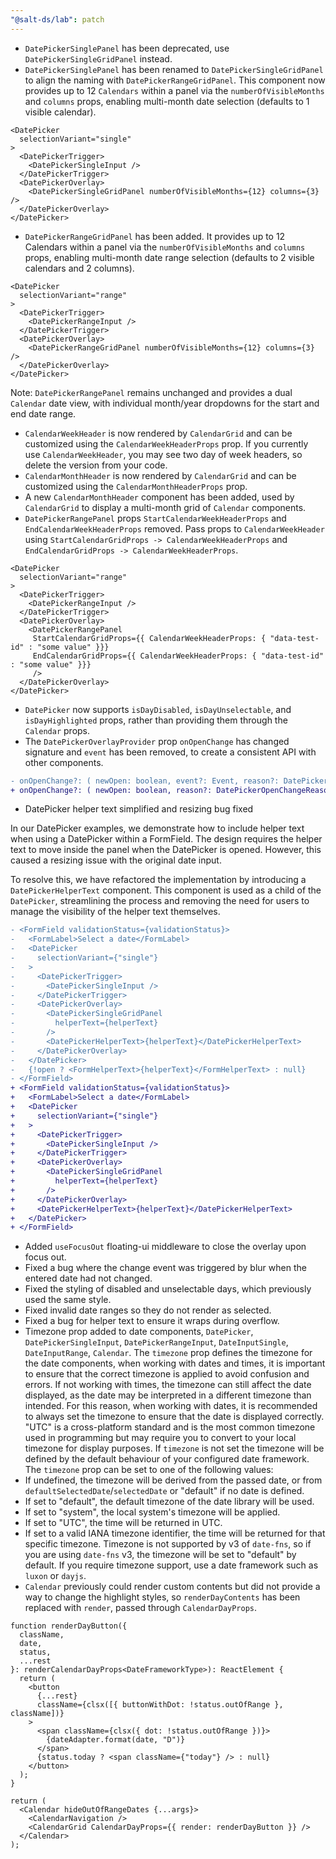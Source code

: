 ```yaml
---
"@salt-ds/lab": patch
---
```


- `DatePickerSinglePanel` has been deprecated, use `DatePickerSingleGridPanel` instead.
- `DatePickerSinglePanel` has been renamed to `DatePickerSingleGridPanel` to align the naming with `DatePickerRangeGridPanel`. This component now provides up to 12 `Calendars` within a panel via the `numberOfVisibleMonths` and `columns` props, enabling multi-month date selection (defaults to 1 visible calendar).

```
<DatePicker
  selectionVariant="single"
>
  <DatePickerTrigger>
    <DatePickerSingleInput />
  </DatePickerTrigger>
  <DatePickerOverlay>
    <DatePickerSingleGridPanel numberOfVisibleMonths={12} columns={3} />
  </DatePickerOverlay>
</DatePicker>
```

- `DatePickerRangeGridPanel` has been added. It provides up to 12 Calendars within a panel via the `numberOfVisibleMonths` and `columns` props, enabling multi-month date range selection (defaults to 2 visible calendars and 2 columns).

```
<DatePicker
  selectionVariant="range"
>
  <DatePickerTrigger>
    <DatePickerRangeInput />
  </DatePickerTrigger>
  <DatePickerOverlay>
    <DatePickerRangeGridPanel numberOfVisibleMonths={12} columns={3} />
  </DatePickerOverlay>
</DatePicker>
```

Note: `DatePickerRangePanel` remains unchanged and provides a dual `Calendar` date view, with individual month/year dropdowns for the start and end date range.

- `CalendarWeekHeader` is now rendered by `CalendarGrid` and can be customized using the `CalendarWeekHeaderProps` prop. If you currently use `CalendarWeekHeader`, you may see two day of week headers, so delete the version from your code.
- `CalendarMonthHeader` is now rendered by `CalendarGrid` and can be customized using the `CalendarMonthHeaderProps` prop.
- A new `CalendarMonthHeader` component has been added, used by `CalendarGrid` to display a multi-month grid of `Calendar` components.
- `DatePickerRangePanel` props `StartCalendarWeekHeaderProps` and `EndCalendarWeekHeaderProps` removed.
  Pass props to `CalendarWeekHeader` using `StartCalendarGridProps -> CalendarWeekHeaderProps` and `EndCalendarGridProps -> CalendarWeekHeaderProps`.

```
<DatePicker
  selectionVariant="range"
>
  <DatePickerTrigger>
    <DatePickerRangeInput />
  </DatePickerTrigger>
  <DatePickerOverlay>
    <DatePickerRangePanel
     StartCalendarGridProps={{ CalendarWeekHeaderProps: { "data-test-id" : "some value" }}}
     EndCalendarGridProps={{ CalendarWeekHeaderProps: { "data-test-id" : "some value" }}}
     />
  </DatePickerOverlay>
</DatePicker>
```

- `DatePicker` now supports `isDayDisabled`, `isDayUnselectable`, and `isDayHighlighted` props, rather than providing them through the `Calendar` props.
- The `DatePickerOverlayProvider` prop `onOpenChange` has changed signature and `event` has been removed, to create a consistent API with other components.

```diff
- onOpenChange?: ( newOpen: boolean, event?: Event, reason?: DatePickerOpenChangeReason) => void;
+ onOpenChange?: ( newOpen: boolean, reason?: DatePickerOpenChangeReason) => void;
```

- DatePicker helper text simplified and resizing bug fixed

In our DatePicker examples, we demonstrate how to include helper text when using a DatePicker within a FormField.
The design requires the helper text to move inside the panel when the DatePicker is opened.
However, this caused a resizing issue with the original date input.

To resolve this, we have refactored the implementation by introducing a `DatePickerHelperText` component.
This component is used as a child of the `DatePicker`, streamlining the process and removing the need for users to manage the visibility of the helper text themselves.

```diff
- <FormField validationStatus={validationStatus}>
-   <FormLabel>Select a date</FormLabel>
-   <DatePicker
-     selectionVariant={"single"}
-   >
-     <DatePickerTrigger>
-       <DatePickerSingleInput />
-     </DatePickerTrigger>
-     <DatePickerOverlay>
-       <DatePickerSingleGridPanel
-         helperText={helperText}
-       />
-       <DatePickerHelperText>{helperText}</DatePickerHelperText>
-     </DatePickerOverlay>
-   </DatePicker>
-   {!open ? <FormHelperText>{helperText}</FormHelperText> : null}
- </FormField>
+ <FormField validationStatus={validationStatus}>
+   <FormLabel>Select a date</FormLabel>
+   <DatePicker
+     selectionVariant={"single"}
+   >
+     <DatePickerTrigger>
+       <DatePickerSingleInput />
+     </DatePickerTrigger>
+     <DatePickerOverlay>
+       <DatePickerSingleGridPanel
+         helperText={helperText}
+       />
+     </DatePickerOverlay>
+     <DatePickerHelperText>{helperText}</DatePickerHelperText>
+   </DatePicker>
+ </FormField>
```

- Added `useFocusOut` floating-ui middleware to close the overlay upon focus out.
- Fixed a bug where the change event was triggered by blur when the entered date had not changed.
- Fixed the styling of disabled and unselectable days, which previously used the same style.
- Fixed invalid date ranges so they do not render as selected.
- Fixed a bug for helper text to ensure it wraps during overflow.
- Timezone prop added to date components, `DatePicker`, `DatePickerSingleInput`, `DatePickerRangeInput`, `DateInputSingle`, `DateInputRange`, `Calendar`.
  The `timezone` prop defines the timezone for the date components, when working with dates and times, it is important to ensure that the correct timezone is applied to avoid confusion and errors.
  If not working with times, the timezone can still affect the date displayed, as the date may be interpreted in a different timezone than intended.
  For this reason, when working with dates, it is recommended to always set the timezone to ensure that the date is displayed correctly.
  "UTC" is a cross-platform standard and is the most common timezone used in programming but may require you to convert to your local timezone for display purposes.
  If `timezone` is not set the timezone will be defined by the default behaviour of your configured date framework.
  The `timezone` prop can be set to one of the following values:
- If undefined, the timezone will be derived from the passed date, or from `defaultSelectedDate`/`selectedDate` or "default" if no date is defined.
- If set to "default", the default timezone of the date library will be used.
- If set to "system", the local system's timezone will be applied.
- If set to "UTC", the time will be returned in UTC.
- If set to a valid IANA timezone identifier, the time will be returned for that specific timezone.
  Timezone is not supported by v3 of `date-fns`, so if you are using `date-fns` v3, the timezone will be set to "default" by default. If you require timezone support, use a date framework such as `luxon` or `dayjs`.
- `Calendar` previously could render custom contents but did not provide a way to change the highlight styles, so `renderDayContents` has been replaced with `render`, passed through `CalendarDayProps`.
```
function renderDayButton({
  className,
  date,
  status,
  ...rest
}: renderCalendarDayProps<DateFrameworkType>): ReactElement {
  return (
    <button
      {...rest}
      className={clsx([{ buttonWithDot: !status.outOfRange }, className])}
    >
      <span className={clsx({ dot: !status.outOfRange })}>
        {dateAdapter.format(date, "D")}
      </span>
      {status.today ? <span className={"today"} /> : null}
    </button>
  );
}

return (
  <Calendar hideOutOfRangeDates {...args}>
    <CalendarNavigation />
    <CalendarGrid CalendarDayProps={{ render: renderDayButton }} />
  </Calendar>
);
```
